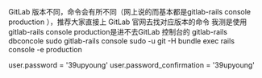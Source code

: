 GitLab 版本不同，命令会有所不同（网上说的而基本都是gitlab-rails console production ），推荐大家直接上 GitLab 官网去找对应版本的命令
我测是使用gitlab-rails console production是进不去GitLab 控制台的
gitlab-rails dbconcole
sudo gitlab-rails console
sudo -u git -H bundle exec rails console -e production

user.password = '39upyoung'
user.password_confirmation = '39upyoung'